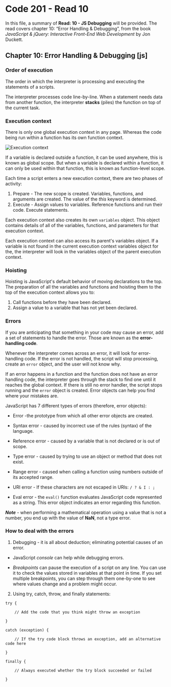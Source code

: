 # Code 201 - Read 10

In this file, a summary of **Read: 10 - JS Debugging** will be provided. The read covers chapter 10: “Error Handling & Debugging”, from the book *JavaScript & jQuery: Interactive Front-End Web Development* by Jon Duckett.

## Chapter 10: Error Handling & Debugging [js]

### Order of execution

The order in which the interpreter is processing and executing the statements of a scripts.

The interpreter processes code line-by-line. When a statement needs data from another function, the interpreter **stacks** (piles) the function on top of the current task.

### Execution context

There is only one global execution context in any page. Whereas the code being run within a function has its own function context.

![Execution context](https://res.cloudinary.com/practicaldev/image/fetch/s--Dm0VYkB8--/c_limit%2Cf_auto%2Cfl_progressive%2Cq_auto%2Cw_880/https://dev-to-uploads.s3.amazonaws.com/uploads/articles/l7avn35tb8ua5fl4gnoh.png)

If a variable is declared outside a function, it can be used anywhere, this is known as global scope. But when a variable is declared within a function, it can only be used within that function, this is known as function-level scope.

Each time a script enters a new execution context, there are two phases of activity:

1. Prepare - The new scope is created. Variables, functions, and arguments are created. The value of the *this* keyword is determined.
2. Execute - Assign values to variables. Reference functions and run their code. Execute statements.

Each execution context also creates its own `variables` object. This object contains details of all of the variables, functions, and parameters for that execution context.

Each execution context can also access its parent's variables object. If a variable is not found in the current execution context variables object for the, the interpreter will look in the variables object of the parent execution context.

### Hoisting

Hoisting is JavaScript's default behavior of moving declarations to the top. The preparation of all the variables and functions and hoisting them to the top of the execution context allows you to:

1. Call functions before they have been declared.
2. Assign a value to a variable that has not yet been declared.

### Errors

If you are anticipating that something in your code may cause an error, add a set of statements to handle the error. Those are known as the **error-handling code**. 

Whenever the interpreter comes across an error, it will look for error-handling code. If the error is not handled, the script will stop processing, create an `error` object, and the user will not know why.

If an error happens in a function and the function does not have an error handling code, the interpreter goes through the stack to find one until it reaches the global context. If there is still no error handler, the script stops running and the `error` object is created. Error objects can help you find where your mistakes are.

JavaScript has 7 different types of errors (therefore, error objects):

* Error -the prototype from which all other error objects are created. 

* Syntax error - caused by incorrect use of the rules (syntax) of the language.

* Reference error - caused by a variable that is not declared or is out of scope.

* Type error - caused by trying to use an object or method that does not exist. 

* Range error - caused when calling a function using numbers outside of its accepted range.

* URI error - If these characters are not escaped in URls: `/ ? & I : ;`

* Eval error - the `eval()` function evaluates JavaScript code represented as a string. This error object indicates an error regarding this function.

***Note*** - when performing a mathematical operation using a value that is not a number, you end up with the value of **NaN**, not a type error.


### How to deal with the errors

1. Debugging - it is all about deduction; eliminating potential causes of an error.

* JavaScript *console* can help while debugging errors.

* *Breakpoints* can pause the execution of a script on any line. You can use it to check the values stored in variables at that point in time. If you set multiple breakpoints, you can step through them one-by-one to see where values change and a problem might occur.

2. Using try, catch, throw, and finally statements:

```
try {

    // Add the code that you think might throw an exception

}

catch (exception) {

    // If the try code block throws an exception, add an alternative code here

}

finally {

    // Always executed whether the try block succeeded or failed

}

```
